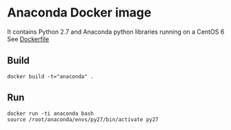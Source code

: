 # Anaconda Docker image

It contains Python 2.7 and Anaconda python libraries running on a CentOS 6
See [Dockerfile](Dockerfile)

## Build
```
docker build -t="anaconda" .
```

## Run
```
docker run -ti anaconda bash
source /root/anaconda/envs/py27/bin/activate py27
```
